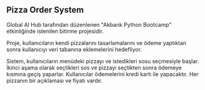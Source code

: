 <h2> Pizza Order System </h2>

Global AI Hub tarafından düzenlenen "Akbank Python Bootcamp" etkinliğinde istenilen bitirme projesidir.

Proje, kullanıcıların kendi pizzalarını tasarlamalarını ve ödeme yaptıktan sonra kullanıcıyı veri tabanına eklemelerini hedefliyor.

Sistem, kullanıcıların menüdeki pizzayı ve istedikleri sosu seçmesiyle başlar. 
İkinci aşama olarak seçtikleri sos ve pizzayı seçtikten sonra ödemeye kısmına geçiş yaparlar. 
Kullanıcılar ödemelerini kredi kartı ile yapacaktır. Her pizzanın bir açıklaması ve fiyatı vardır. 
